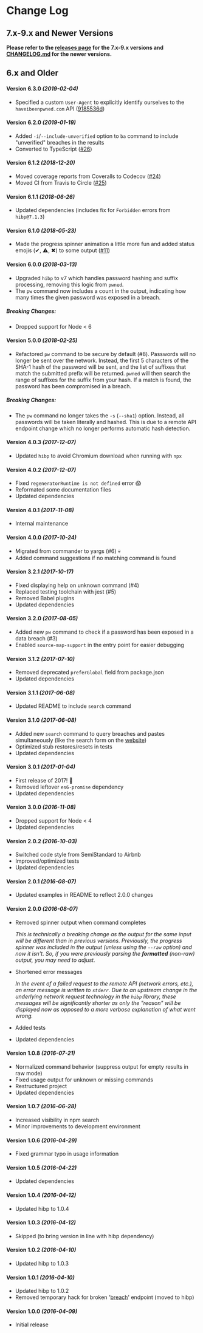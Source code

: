 # Change Log

## 7.x-9.x and Newer Versions

**Please refer to the [releases page](../../releases) for the 7.x-9.x versions and
[CHANGELOG.md](CHANGELOG.md) for the newer versions.**

## 6.x and Older

#### Version 6.3.0 _(2019-02-04)_

- Specified a custom `User-Agent` to explicitly identify ourselves to the `haveibeenpwned.com` API
  ([9185536d][9185536d])

#### Version 6.2.0 _(2019-01-19)_

- Added `-i`/`--include-unverified` option to `ba` command to include "unverified" breaches in the
  results
- Converted to TypeScript ([#26][26])

#### Version 6.1.2 _(2018-12-20)_

- Moved coverage reports from Coveralls to Codecov ([#24][24])
- Moved CI from Travis to Circle ([#25][25])

#### Version 6.1.1 _(2018-06-26)_

- Updated dependencies (includes fix for `Forbidden` errors from `hibp@7.1.3`)

#### Version 6.1.0 _(2018-05-23)_

- Made the progress spinner animation a little more fun and added status emojis (✔, ⚠, ✖) to some
  output ([#11][11])

#### Version 6.0.0 _(2018-03-13)_

- Upgraded `hibp` to v7 which handles password hashing and suffix processing, removing this logic
  from `pwned`.
- The `pw` command now includes a count in the output, indicating how many times the given password
  was exposed in a breach.

##### Breaking Changes:

- Dropped support for Node < 6

#### Version 5.0.0 _(2018-02-25)_

- Refactored `pw` command to be secure by default (#8). Passwords will no longer be sent over the
  network. Instead, the first 5 characters of the SHA-1 hash of the password will be sent, and the
  list of suffixes that match the submitted prefix will be returned. `pwned` will then search the
  range of suffixes for the suffix from your hash. If a match is found, the password has been
  compromised in a breach.

##### Breaking Changes:

- The `pw` command no longer takes the `-s` (`--sha1`) option. Instead, all passwords will be taken
  literally and hashed. This is due to a remote API endpoint change which no longer performs
  automatic hash detection.

#### Version 4.0.3 _(2017-12-07)_

- Updated `hibp` to avoid Chromium download when running with `npx`

#### Version 4.0.2 _(2017-12-07)_

- Fixed `regeneratorRuntime is not defined` error :scream:
- Reformated some documentation files
- Updated dependencies

#### Version 4.0.1 _(2017-11-08)_

- Internal maintenance

#### Version 4.0.0 _(2017-10-24)_

- Migrated from commander to yargs (#6) :skull:
- Added command suggestions if no matching command is found

#### Version 3.2.1 _(2017-10-17)_

- Fixed displaying help on unknown command (#4)
- Replaced testing toolchain with jest (#5)
- Removed Babel plugins
- Updated dependencies

#### Version 3.2.0 _(2017-08-05)_

- Added new `pw` command to check if a password has been exposed in a data breach (#3)
- Enabled `source-map-support` in the entry point for easier debugging

#### Version 3.1.2 _(2017-07-10)_

- Removed deprecated `preferGlobal` field from package.json
- Updated dependencies

#### Version 3.1.1 _(2017-06-08)_

- Updated README to include `search` command

#### Version 3.1.0 _(2017-06-08)_

- Added new `search` command to query breaches and pastes simultaneously (like the search form on
  the [website][haveibeenpwned])
- Optimized stub restores/resets in tests
- Updated dependencies

#### Version 3.0.1 _(2017-01-04)_

- First release of 2017! :tada:
- Removed leftover `es6-promise` dependency
- Updated dependencies

#### Version 3.0.0 _(2016-11-08)_

- Dropped support for Node < 4
- Updated dependencies

#### Version 2.0.2 _(2016-10-03)_

- Switched code style from SemiStandard to Airbnb
- Improved/optimized tests
- Updated dependencies

#### Version 2.0.1 _(2016-08-07)_

- Updated examples in README to reflect 2.0.0 changes

#### Version 2.0.0 _(2016-08-07)_

- Removed spinner output when command completes

  _This is technically a breaking change as the output for the same input will be different than in
  previous versions. Previously, the progress spinner was included in the output (unless using the
  `--raw` option) and now it isn't. So, if you were previously parsing the **formatted** (non-raw)
  output, you may need to adjust._

- Shortened error messages

  _In the event of a failed request to the remote API (network errors, etc.), an error message is
  written to `stderr`. Due to an upstream change in the underlying network request technology in the
  `hibp` library, these messages will be significantly shorter as only the "reason" will be
  displayed now as opposed to a more verbose explanation of what went wrong._

- Added tests
- Updated dependencies

#### Version 1.0.8 _(2016-07-21)_

- Normalized command behavior (suppress output for empty results in raw mode)
- Fixed usage output for unknown or missing commands
- Restructured project
- Updated dependencies

#### Version 1.0.7 _(2016-06-28)_

- Increased visibility in npm search
- Minor improvements to development environment

#### Version 1.0.6 _(2016-04-29)_

- Fixed grammar typo in usage information

#### Version 1.0.5 _(2016-04-22)_

- Updated dependencies

#### Version 1.0.4 _(2016-04-12)_

- Updated hibp to 1.0.4

#### Version 1.0.3 _(2016-04-12)_

- Skipped (to bring version in line with hibp dependency)

#### Version 1.0.2 _(2016-04-10)_

- Updated hibp to 1.0.3

#### Version 1.0.1 _(2016-04-10)_

- Updated hibp to 1.0.2
- Removed temporary hack for broken '[breach][singlebreach]' endpoint (moved to hibp)

#### Version 1.0.0 _(2016-04-09)_

- Initial release

[haveibeenpwned]: https://haveibeenpwned.com
[singlebreach]: https://haveibeenpwned.com/API/v2#SingleBreach
[11]: https://github.com/wKovacs64/pwned/pull/11
[24]: https://github.com/wKovacs64/pwned/pull/24
[25]: https://github.com/wKovacs64/pwned/pull/25
[26]: https://github.com/wKovacs64/pwned/pull/26
[9185536d]: https://github.com/wKovacs64/pwned/commit/9185536d1d33c34c6d45a55d0a78f837612371cb
